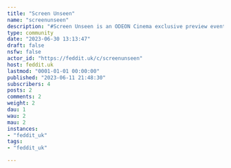 ```yaml
---
title: "Screen Unseen" 
name: "screenunseen"
description: "#Screen Unseen is an ODEON Cinema exclusive preview event of films that haven't yet been released in the UK.You book in advance and pay £5 for a ticket in standard or premier (first come, first serve so book quick!), but can't be certain what film you're about to see until the curtains go up.Showings are random and can't be said when the next one is and only open to people over 15 (although the films being shown may be any BBFC rating from U to 15). After a showing is announced, ODEON release a series of clues leading up to the night of release. These clues are often cryptic, contrived, or otherwise misleading.ODEON claim that the films they select for Screen Unseen are all guaranteed to inspire conversation.In the event that you know what the next Screen Unseen is going to be (aren't you lucky), please refrain from commenting the title of the movie so that others don't get spoiled. If we wish to comment, simply post the trailer from YouTube or something similar. **So, go converse!**---**All films shown as part of Odeon's Screen and Scream Unseen promotional screenings are listed below:***Scream Unseen showings in italics***20th October 2014** | [Nightcrawler](https://www.reddit.com/r/screenunseen/comments/9fhsvd/nightcrawler/?#)**1st December 2014** | [Whiplash](https://www.reddit.com/r/screenunseen/comments/9kf00f/whiplash/)**19th January 2015** | [Selma](https://www.reddit.com/r/screenunseen/comments/ag7x50/selma/?)**16th February 2015** | It Follows**22nd June 2015** | Inside Out**24th Augst 2015** | Me and Earl and the Dying Girl**20th October 2015** | Black Mass**14th December 2015** | Room**4th January 2016** | The Revenant**18th January 2016** | The Big Short**7th March 2016** | [Disorder](https://www.reddit.com/r/screenunseen/comments/49f989/discussion_thread_disorder_march_7th_2016/)**29th March 2016** | Midnight Special**11th April 2016** | [Demolition](https://www.reddit.com/r/screenunseen/comments/4ecvgj/official_discussion_demolition_11th_april/)***20th April 2016*** *|* [*Green Room*](https://www.reddit.com/r/screenunseen/comments/4fpt98/official_disccusion_green_room_20th_april_scream/)**3rd May 2016** | Everybody Wants Some!***9th September 2016*** *|* [*Blair Witch*](https://www.reddit.com/r/screenunseen/comments/520323/blair_witch/)**19th September 2016** | [War On Everyone](https://www.reddit.com/r/screenunseen/comments/53nv3j/war_on_everyone/)**18th October 2016** | [I, Daniel Blake](https://www.reddit.com/r/screenunseen/comments/58aj4w/i_daniel_blake/)**31st October 2016** | [Arrival](https://www.reddit.com/r/screenunseen/comments/5buh9h/arrival/)**5th December 2016** | A Monster Calls**12th December 2016** | Manchester By The Sea**9th January 2017** | [Hidden Figures](https://www.reddit.com/r/screenunseen/comments/5n194m/hidden_figures/)***16th January 2017*** *|* [*Split*](https://www.reddit.com/r/screenunseen/comments/5oielh/split/)**23rd January 2017** | [Moonlight](https://www.reddit.com/r/screenunseen/comments/5pv859/moonlight/)**24th April 2017** | Mindhorn**19th June 2017** | [Baby Driver](https://www.reddit.com/r/screenunseen/comments/6k82eu/baby_driver/)**17th July 2017** | [The Big Sick](https://www.reddit.com/r/screenunseen/comments/6pb68l/the_big_sick/)**21st August 2017** | [Wind River](https://www.reddit.com/r/screenunseen/comments/6v66ub/wind_river/)**18th September 2017** | [The Ritual](https://www.reddit.com/r/screenunseen/comments/70ygfh/the_ritual/)**9th October 2017** | [The Death of Stalin](https://www.reddit.com/r/screenunseen/comments/75ca82/the_death_of_stalin/)**23rd October 2017** | [The Florida Project](https://www.reddit.com/r/screenunseen/comments/78azj2/the_florida_project/)**20th November 2017** | [Brigsby Bear](https://www.reddit.com/r/screenunseen/comments/7eclj9/brigsby_bear/)**11th December 2017** | [Three Billboards Outside Ebbing, Missouri](https://www.reddit.com/r/screenunseen/comments/7j5y8e/three_billboards_outside_ebbing_missouri/)**15th January 2018** | [The Shape Of Water](https://www.reddit.com/r/screenunseen/comments/7qnigj/the_shape_of_water/)**5th February 2018** | [I, Tonya](https://www.reddit.com/r/screenunseen/comments/7viuzm/i_tonya/)***19th March 2018*** *|* [*Ghost Stories*](https://www.reddit.com/r/screenunseen/comments/85nk6i/ghost_stories/)**3rd April 2018** | [Michael Inside](https://www.reddit.com/r/screenunseen/comments/89iz9l/michael_inside_ire/)***23rd April 2018*** *|* [*The Strangers: Prey at Night*](https://www.reddit.com/r/screenunseen/comments/8eevrw/the_strangers_prey_at_night/)***9th July 2018*** *|* [*The Secret of Marrowbone*](https://www.reddit.com/r/screenunseen/comments/8xgkra/scream_unseen_the_secret_of_marrowbone/)**28th August 2018** | [American Animals](https://www.reddit.com/r/screenunseen/comments/9b2z79/american_animals/)**17th September 2018** | [A Simple Favour](https://www.reddit.com/r/screenunseen/comments/9goex6/a_simple_favour//)**5th November 2018** | [The Old Man And The Gun](https://www.reddit.com/r/screenunseen/comments/9uhzs9/the_old_man_and_the_gun//)**26th November 2018** | [Sorry To Bother You](https://www.reddit.com/r/screenunseen/comments/a0o5a8/sorry_to_bother_you//)**10th December 2018** | [Beautiful Boy](https://www.reddit.com/r/screenunseen/comments/a50gmh/beautiful_boy/)**14th January 2019** | [Vice](https://www.reddit.com/r/screenunseen/comments/ag19x7/vice/)**28th January 2019** | [If Beale Streeet Could Talk](https://www.reddit.com/r/screenunseen/comments/aksuna/if_beale_street_could_talk/)**18th February 2019** | [Wild Rose](https://www.reddit.com/r/screenunseen/comments/aksuna/if_beale_street_could_talk/)**6th May 2019** | [Booksmart](https://www.reddit.com/r/screenunseen/comments/blhm0k/booksmart/)***2nd September 2019*** *|* [*Ready or Not*](https://www.reddit.com/r/screenunseen/comments/cyuw36/ready_or_not/)**30th September 2019** | A Bump Along the Way **(N.I. Only)****4th November 2019** | [Le Mans ‘66](https://www.reddit.com/r/screenunseen/comments/dromwy/le_mans_66/)**16th December 2019** | [Parasite](https://www.reddit.com/r/screenunseen/comments/ebmd7y/parasite/)**6th January 2020** | [Just Mercy](https://www.reddit.com/r/screenunseen/comments/el1t66/just_mercy/)***- **[Here's a link to a useful Letterboxd discussion about past and future Screen Unseens.](https://letterboxd.com/mattevenson/list/odeon-screen-unseen/)**- **[Also here is the #ODEONScreenUnseen hashtag used by ODEON on Twitter to announce showings and give clues.](https://twitter.com/hashtag/odeonscreenunseen?lang=en)*****"
type: community
date: "2023-06-30 13:13:47"
draft: false
nsfw: false
actor_id: "https://feddit.uk/c/screenunseen"
host: feddit.uk
lastmod: "0001-01-01 00:00:00"
published: "2023-06-11 21:48:30"
subscribers: 4
posts: 2
comments: 2
weight: 2
dau: 1
wau: 2
mau: 2
instances:
- "feddit_uk"
tags: 
- "feddit_uk"

---
```

